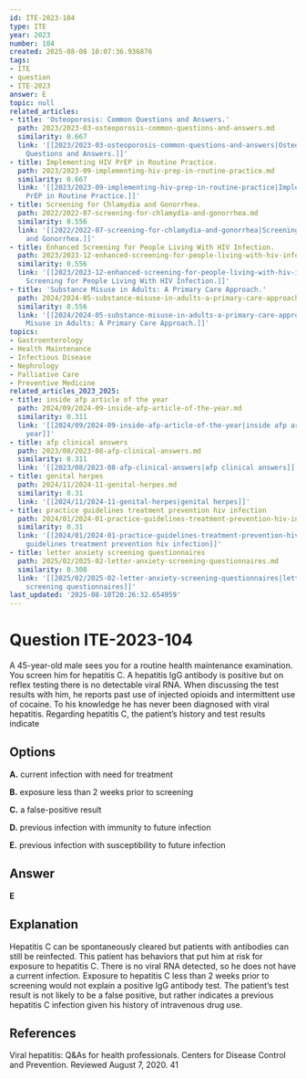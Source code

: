 ```yaml
---
id: ITE-2023-104
type: ITE
year: 2023
number: 104
created: 2025-08-08 10:07:36.936876
tags:
- ITE
- question
- ITE-2023
answer: E
topic: null
related_articles:
- title: 'Osteoporosis: Common Questions and Answers.'
  path: 2023/2023-03-osteoporosis-common-questions-and-answers.md
  similarity: 0.667
  link: '[[2023/2023-03-osteoporosis-common-questions-and-answers|Osteoporosis: Common
    Questions and Answers.]]'
- title: Implementing HIV PrEP in Routine Practice.
  path: 2023/2023-09-implementing-hiv-prep-in-routine-practice.md
  similarity: 0.667
  link: '[[2023/2023-09-implementing-hiv-prep-in-routine-practice|Implementing HIV
    PrEP in Routine Practice.]]'
- title: Screening for Chlamydia and Gonorrhea.
  path: 2022/2022-07-screening-for-chlamydia-and-gonorrhea.md
  similarity: 0.556
  link: '[[2022/2022-07-screening-for-chlamydia-and-gonorrhea|Screening for Chlamydia
    and Gonorrhea.]]'
- title: Enhanced Screening for People Living With HIV Infection.
  path: 2023/2023-12-enhanced-screening-for-people-living-with-hiv-infection.md
  similarity: 0.556
  link: '[[2023/2023-12-enhanced-screening-for-people-living-with-hiv-infection|Enhanced
    Screening for People Living With HIV Infection.]]'
- title: 'Substance Misuse in Adults: A Primary Care Approach.'
  path: 2024/2024-05-substance-misuse-in-adults-a-primary-care-approach.md
  similarity: 0.556
  link: '[[2024/2024-05-substance-misuse-in-adults-a-primary-care-approach|Substance
    Misuse in Adults: A Primary Care Approach.]]'
topics:
- Gastroenterology
- Health Maintenance
- Infectious Disease
- Nephrology
- Palliative Care
- Preventive Medicine
related_articles_2023_2025:
- title: inside afp article of the year
  path: 2024/09/2024-09-inside-afp-article-of-the-year.md
  similarity: 0.311
  link: '[[2024/09/2024-09-inside-afp-article-of-the-year|inside afp article of the
    year]]'
- title: afp clinical answers
  path: 2023/08/2023-08-afp-clinical-answers.md
  similarity: 0.311
  link: '[[2023/08/2023-08-afp-clinical-answers|afp clinical answers]]'
- title: genital herpes
  path: 2024/11/2024-11-genital-herpes.md
  similarity: 0.31
  link: '[[2024/11/2024-11-genital-herpes|genital herpes]]'
- title: practice guidelines treatment prevention hiv infection
  path: 2024/01/2024-01-practice-guidelines-treatment-prevention-hiv-infection.md
  similarity: 0.31
  link: '[[2024/01/2024-01-practice-guidelines-treatment-prevention-hiv-infection|practice
    guidelines treatment prevention hiv infection]]'
- title: letter anxiety screening questionnaires
  path: 2025/02/2025-02-letter-anxiety-screening-questionnaires.md
  similarity: 0.308
  link: '[[2025/02/2025-02-letter-anxiety-screening-questionnaires|letter anxiety
    screening questionnaires]]'
last_updated: '2025-08-10T20:26:32.654959'
---
```


# Question ITE-2023-104

A 45-year-old male sees you for a routine health maintenance examination. You screen him for hepatitis C. A hepatitis IgG antibody is positive but on reflex testing there is no detectable viral RNA. When discussing the test results with him, he reports past use of injected opioids and intermittent use of cocaine. To his knowledge he has never been diagnosed with viral hepatitis. Regarding hepatitis C, the patient’s history and test results indicate

## Options

**A.** current infection with need for treatment

**B.** exposure less than 2 weeks prior to screening

**C.** a false-positive result

**D.** previous infection with immunity to future infection

**E.** previous infection with susceptibility to future infection

## Answer

**E**

## Explanation

Hepatitis C can be spontaneously cleared but patients with antibodies can still be reinfected. This patient has behaviors that put him at risk for exposure to hepatitis C. There is no viral RNA detected, so he does not have a current infection. Exposure to hepatitis C less than 2 weeks prior to screening would not explain a positive IgG antibody test. The patient’s test result is not likely to be a false positive, but rather indicates a previous hepatitis C infection given his history of intravenous drug use.

## References

Viral hepatitis: Q&As for health professionals. Centers for Disease Control and Prevention. Reviewed August 7, 2020. 41
